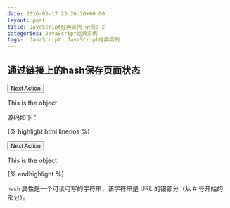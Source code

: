 ```yaml
---
date: 2016-03-17 23:26:30+00:00
layout: post
title: JavaScript经典实例 示例8-2
categories: JavaScript经典实例
tags:  JavaScript  JavaScript经典实例
---
```


通过链接上的hash保存页面状态
----------------

<html xmls="http://ww.w3.org/1999/xhtml">
<head>
<title>Remember me?</title>
<script>

window.onload = function(){
    
    //设置按钮
    document.getElementById("next").onclick = nextPanel;
    
    //检查hash，如果找到的话，重新载入状态
    var hash = window.location.hash.split("#")[1];
    switch(hash){
        case "one":
            functionOne();
            break;
        case "two":
            functionOne();
            functionTwo();
            break;
        case "three":
            functionOne();
            functionTwo();
            functionThree();
    }
}

//根据按钮的类，显示下一个面板
function nextPanel(){
    var classNm = this.getAttribute("class");
    switch(classNm){
        case "zero":
            functionOne();
            break;
        case "one":
            functionTwo();
            break;
        case "two":
            functionThree();
    }
}
//设置按钮类，并创建状态链接
//添加到页面
function setPage(page){
    document.getElementById("next").setAttribute("class", page);
    var link = document.getElementById("link");
    var path = location.protocol + "//" + location.hostname + "/" + location.pathname + "#" + page;
    link.innerHTML = "<p><a href='" + path + "'>link</a><p>";
}

//one、two、three的函数来修改div，设置按钮和链接
function functionOne(){
    var square = document.getElementById("square");
    square.style.backgroundColor = "#ffff00";
    square.style.width = "200px";
    square.style.height = "200px";
    square.style.padding = "10px";
    square.style.margin = "20px";
    setPage("one");
}

function functionTwo(){
    var square = document.getElementById("square");
    square.style.backgroundColor = "#ff0000";
    square.style.position = "absolute";
    square.style.left = "200px";
    setPage("two");
}

function functionThree(){
    var square = document.getElementById("square");
    square.style.width = "400px";
    square.style.height = "400px";
    square.style.backgroundColor = "#00ff00";
    square.style.left = "400px";
    setPage("three");
}

</script>
</head>
<body>
<button id="next" class="zero">Next Action</button>
<div id="square">
<p>This is the object</p>
<div id = "link"></div>
</div>
</body>
</html>

源码如下：

{% highlight html linenos %}
<!DOCTYPE html>
<html xmls="http://ww.w3.org/1999/xhtml">
<head>
<title>Remember me?</title>
<script>

window.onload = function(){
    
    //设置按钮
    document.getElementById("next").onclick = nextPanel;
    
    //检查hash，如果找到的话，重新载入状态
    var hash = window.location.hash.split("#")[1];
    switch(hash){
        case "one":
            functionOne();
            break;
        case "two":
            functionOne();
            functionTwo();
            break;
        case "three":
            functionOne();
            functionTwo();
            functionThree();
    }
}

//根据按钮的类，显示下一个面板
function nextPanel(){
    var classNm = this.getAttribute("class");
    switch(classNm){
        case "zero":
            functionOne();
            break;
        case "one":
            functionTwo();
            break;
        case "two":
            functionThree();
    }
}
//设置按钮类，并创建状态链接
//添加到页面
function setPage(page){
    document.getElementById("next").setAttribute("class", page);
    var link = document.getElementById("link");
    var path = location.protocol + "//" + location.hostname + "/" + location.pathname + "#" + page;
    link.innerHTML = "<p><a href='" + path + "'>link</a><p>";
}

//one、two、three的函数来修改div，设置按钮和链接
function functionOne(){
    var square = document.getElementById("square");
    square.style.backgroundColor = "#ffff00";
    square.style.width = "200px";
    square.style.height = "200px";
    square.style.padding = "10px";
    square.style.margin = "20px";
    setPage("one");
}

function functionTwo(){
    var square = document.getElementById("square");
    square.style.backgroundColor = "#ff0000";
    square.style.position = "absolute";
    square.style.left = "200px";
    setPage("two");
}

function functionThree(){
    var square = document.getElementById("square");
    square.style.width = "400px";
    square.style.height = "400px";
    square.style.backgroundColor = "#00ff00";
    square.style.left = "400px";
    setPage("three");
}

</script>
</head>
<body>
<button id="next" class="zero">Next Action</button>
<div id="square">
<p>This is the object</p>
<div id = "link"></div>
</div>
</body>
</html>
{% endhighlight %}

`hash` 属性是一个可读可写的字符串，该字符串是 URL 的锚部分（从 # 号开始的部分）。

